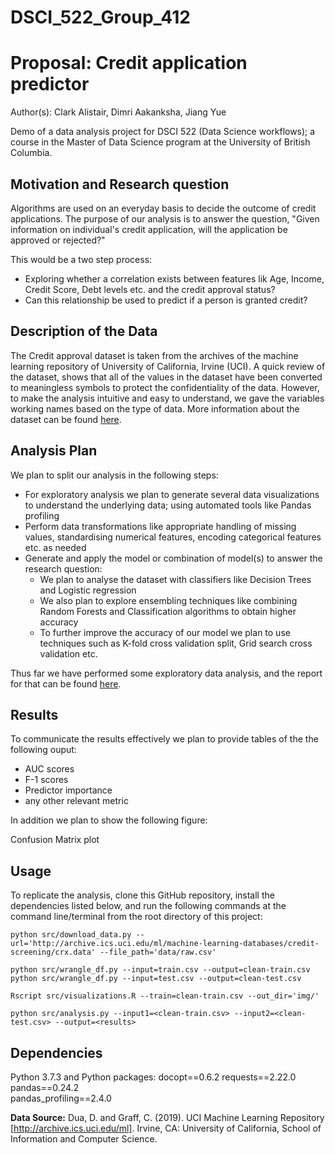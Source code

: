 # DSCI_522_Group_412

# Proposal: Credit application predictor

Author(s): Clark Alistair, Dimri Aakanksha, Jiang Yue

Demo of a data analysis project for DSCI 522 (Data Science workflows); a course in the Master of Data Science program at the University of British Columbia.

## Motivation and Research question

Algorithms are used on an everyday basis to decide the outcome of credit applications. The purpose of our analysis is to answer the question,
"Given information on individual's credit application, will the application be approved or rejected?" 

This would be a two step process:

* Exploring whether a correlation exists between features lik Age, Income, Credit Score, Debt levels etc. and the credit approval status?
* Can this relationship be used to predict if a person is granted credit?

## Description of the Data

The Credit approval dataset is taken from the archives of the machine learning repository of University of California, Irvine (UCI). A quick review of the dataset, shows that all of the values in the dataset have been converted to meaningless symbols to protect the confidentiality of the data. However, to make the analysis intuitive and easy to understand, we gave the variables working names based on the type of data. More information about the dataset can be found [here](http://archive.ics.uci.edu/ml/datasets/credit+approval).

## Analysis Plan

We plan to split our analysis in the following steps:

- For exploratory analysis we plan to generate several data visualizations to understand the underlying data; using automated tools like Pandas profiling
- Perform data transformations like appropriate handling of missing values, standardising numerical features, encoding categorical features etc. as needed
- Generate and apply the model or combination of model(s) to answer the research question:
  - We plan to analyse the dataset with classifiers like Decision Trees and Logistic regression
  - We also plan to explore ensembling techniques like combining Random Forests and Classification algorithms to obtain higher accuracy
  - To further improve the accuracy of our model we plan to use techniques such as K-fold cross validation split, Grid search cross validation etc.
  
Thus far we have performed some exploratory data analysis, and the report for that can be found [here](https://github.com/UBC-MDS/DSCI_522_Group_412/blob/master/src/eda.ipynb). 

## Results

To communicate the results effectively we plan to provide tables of the the following ouput:
- AUC scores
- F-1 scores 
- Predictor importance
- any other relevant metric

In addition we plan to show the following figure:

Confusion Matrix plot

## Usage

To replicate the analysis, clone this GitHub repository, install the dependencies listed below, and run the following commands at the command line/terminal from the root directory of this project:

```python src/download_data.py --url='http://archive.ics.uci.edu/ml/machine-learning-databases/credit-screening/crx.data' --file_path='data/raw.csv'```

```python src/wrangle_df.py --input=train.csv --output=clean-train.csv```    
```python src/wrangle_df.py --input=test.csv --output=clean-test.csv```    

```Rscript src/visualizations.R --train=clean-train.csv --out_dir='img/'```

``` python src/analysis.py --input1=<clean-train.csv> --input2=<clean-test.csv> --output=<results> ```

## Dependencies
Python 3.7.3 and Python packages:
docopt==0.6.2 
requests==2.22.0  
pandas==0.24.2   
pandas_profiling==2.4.0 


**Data Source:** Dua, D. and Graff, C. (2019). UCI Machine Learning Repository [http://archive.ics.uci.edu/ml]. Irvine, CA: University of California, School of Information and Computer Science.

